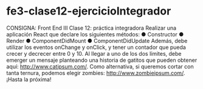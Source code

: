 # fe3-clase12-ejercicioIntegrador

CONSIGNA:
Front End III
Clase 12: práctica integradora
Realizar una aplicación React que declare los siguientes métodos:
● Constructor
● Render
● ComponentDidMount
● ComponentDidUpdate
Además, debe utilizar los eventos onChange y onClick, y tener un contador que pueda
crecer y decrecer entre 0 y 10. Al llegar a uno de los dos límites, debe emerger un
mensaje planteando una historia de gatitos que pueden obtener aquí:
http://www.catipsum.com/. Como alternativa, si queremos cortar con tanta ternura,
podemos elegir zombies: http://www.zombieipsum.com/.
¡Hasta la próxima!
